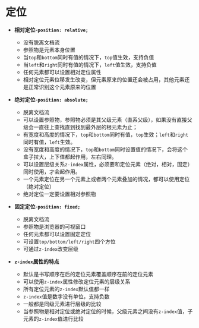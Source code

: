# 定位 #

- **相对定位-`position: relative;`**
    - 没有脱离文档流
    - 参照物是元素本身位置
    - 当`top`和`bottom`同时有值的情况下，`top`值生效，支持负值
    - 当`left`和`right`同时有值的情况下，`left`值生效，支持负值
    - 任何元素都可以设置相对定位属性
    - 相对定位元素位移发生改变，但元素原来的位置还会被占用，其他元素还是正常识别这个元素原来的位置

- **绝对定位-`position: absolute;`**
    - 脱离文档流
    - 可以设置参照物，参照物必须是其父级元素（直系父级），如果没有直接父级会一直往上查找直到找到最外层的根元素为止；
    - 有宽度和高度的情况下，`top`和`bottom`同时有值，`top`生效；`left`和`right`同时有值，`left`生效。
    - 没有宽度和高度的情况下，`top`和`bottom`同时设置值的情况下，会将这个盒子拉大，上下值都起作用，左右同理。
    - 可以设置层级关系`z-index`属性，必须要和定位元素（绝对，相对，固定）同时使用，才会起作用。
    - 一个元素定位在另一个元素上或者两个元素叠加的情况，都可以使用定位（绝对定位）
    - 绝对定位一定要设置相对参照物

- **固定定位-`position: fixed;`**
    - 脱离文档流
    - 参照物是浏览器的可视窗口
    - 任何元素都可以设置固定定位
    - 可设置`top/bottom/left/right`四个方位
    - 可通过`z-index`改变层级

- **`z-index`属性的特点**
    - 默认是书写顺序在后的定位元素覆盖顺序在前的定位元素
    - 可以使用`z-index`属性修改定位元素的层级关系
    - 所有定位元素的`z-index`默认值都一样
    - `z-index`值是数字没有单位，支持负数
    - 一般都是同级元素进行层级的比较
    - 当参照物是相对定位或绝对定位的时候，父级元素之间没有`z-index`值，子元素的`z-index`值进行比较